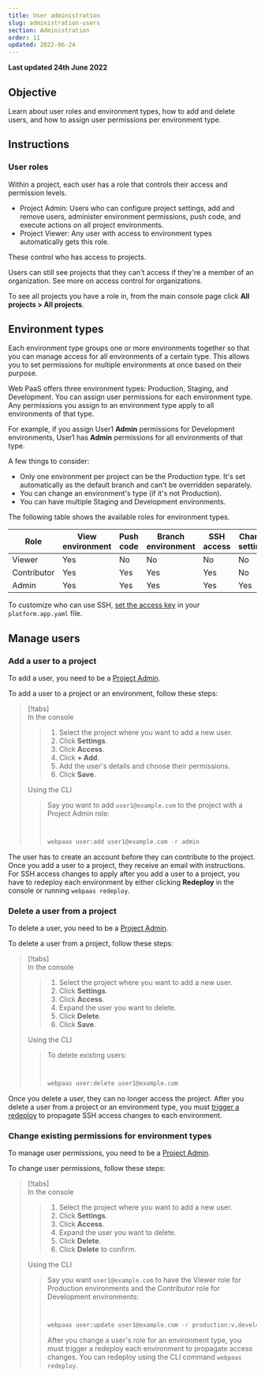 ```yaml
---
title: User administration
slug: administration-users
section: Administration
order: 11
updated: 2022-06-24
---
```


**Last updated 24th June 2022**



## Objective  

Learn about user roles and environment types, how to add and delete users, and how to assign user permissions per environment type.

## Instructions

### User roles

Within a project, each user has a role that controls their access and permission levels.

* Project Admin: Users who can configure project settings, add and remove users, administer environment permissions, push code, and execute actions on all project environments.
* Project Viewer: Any user with access to environment types automatically gets this role.

These control who has access to projects.

Users can still see projects that they can't access if they're a member of an organization.
See more on access control for organizations.

To see all projects you have a role in, from the main console page
click **All projects&nbsp;<span aria-label="and then">></span> All projects**.

## Environment types

Each environment type groups one or more environments together so that you can manage access for all environments of a certain type.
This allows you to set permissions for multiple environments at once based on their purpose.

Web PaaS offers three environment types: Production, Staging, and Development.
You can assign user permissions for each environment type.
Any permissions you assign to an environment type apply to all environments of that type.

For example, if you assign User1 **Admin** permissions for Development environments,
User1 has **Admin** permissions for all environments of that type.

A few things to consider:

* Only one environment per project can be the Production type. It's set automatically as the default branch and can't be overridden separately.
* You can change an environment's type (if it's not Production).
* You can have multiple Staging and Development environments.

The following table shows the available roles for environment types.

| Role | View environment | Push code | Branch environment | SSH access | Change settings | Execute actions |
| ---- | ---------------- | --------- | ------------------ | ---------- | --------------- | --------------- |
| Viewer | Yes | No |  No |  No |  No |  No |
| Contributor | Yes | Yes | Yes | Yes | No | No |
| Admin| Yes | Yes | Yes | Yes | Yes | Yes |

To customize who can use SSH, [set the access key](../configuration-app/access) in your `platform.app.yaml` file.

## Manage users

### Add a user to a project

To add a user, you need to be a [Project Admin](#user-roles).

To add a user to a project or an environment, follow these steps:

> [!tabs]      
> In the console     
>>
>>1. Select the project where you want to add a new user.
>>2. Click **Settings**.
>>3. Click **Access**.
>>4. Click **+ Add**.
>>5. Add the user's details and choose their permissions.
>>6. Click **Save**.
>>
>>
> Using the CLI     
>>
>> Say you want to add `user1@example.com` to the project with a Project Admin role:
>> 
>> ``` bash     
>> 
>> 
>> webpaas user:add user1@example.com -r admin
>> 
>> 
>> ``` 
>>      

The user has to create an account before they can contribute to the project.
Once you add a user to a project, they receive an email with instructions.
For SSH access changes to apply after you add a user to a project, you have to redeploy each environment by either clicking **Redeploy** in the console or running `webpaas redeploy`.

### Delete a user from a project

To delete a user, you need to be a [Project Admin](#user-roles).

To delete a user from a project, follow these steps:

> [!tabs]      
> In the console
>> 
>>1. Select the project where you want to add a new user.
>>2. Click **Settings**.
>>3. Click **Access**.
>>4. Expand the user you want to delete.
>>5. Click **Delete**.
>>6. Click **Save**.
>>
>>
> Using the CLI   
>> 
>> To delete existing users:
>> 
>> ``` bash     
>> 
>> 
>> webpaas user:delete user1@example.com
>> 
>> 
>> ``` 

Once you delete a user, they can no longer access the project.
After you delete a user from a project or an environment type,
you must [trigger a redeploy](../development-redeploy/) to propagate SSH access changes to each environment.

### Change existing permissions for environment types

To manage user permissions, you need to be a [Project Admin](#user-roles).

To change user permissions, follow these steps:

> [!tabs]      
> In the console     
>> 
>> 1. Select the project where you want to add a new user.
>> 2. Click **Settings**.
>> 3. Click **Access**.
>> 4. Expand the user you want to delete.
>> 5. Click **Delete**.
>> 6. Click **Delete** to confirm.
>>
>>  
> Using the CLI     
>>    
>> 
>> Say you want `user1@example.com` to have the Viewer role for Production environments
>> and the Contributor role for Development environments:
>> 
>> ``` bash     
>> 
>> 
>> webpaas user:update user1@example.com -r production:v,development:c
>> 
>> 
>> ``` 
>>     
>> After you change a user's role for an environment type, you must trigger a redeploy each environment to propagate access changes. You can redeploy using the CLI command `webpaas redeploy`.
>> 
>>      

